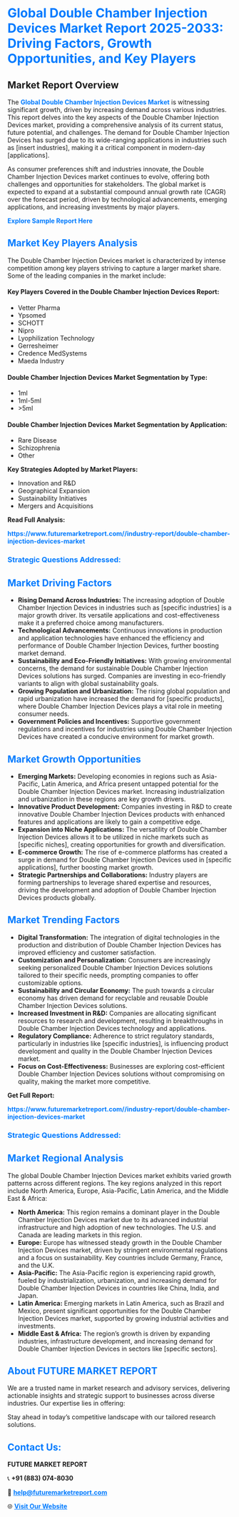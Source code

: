 <h1 style="color: #007BFF;">Global Double Chamber Injection Devices Market Report 2025-2033: Driving Factors, Growth Opportunities, and Key Players</h1>

<section id="overview">
<h2>Market Report Overview</h2>
<p>The <a href="https://www.futuremarketreport.com//industry-report/double-chamber-injection-devices-market" style="color: #007BFF; text-decoration: none;"><strong>Global Double Chamber Injection Devices Market</strong></a> is witnessing significant growth, driven by increasing demand across various industries. This report delves into the key aspects of the Double Chamber Injection Devices market, providing a comprehensive analysis of its current status, future potential, and challenges. The demand for Double Chamber Injection Devices has surged due to its wide-ranging applications in industries such as [insert industries], making it a critical component in modern-day [applications].</p>
<p>As consumer preferences shift and industries innovate, the Double Chamber Injection Devices market continues to evolve, offering both challenges and opportunities for stakeholders. The global market is expected to expand at a substantial compound annual growth rate (CAGR) over the forecast period, driven by technological advancements, emerging applications, and increasing investments by major players.</p>
</section>

<section id="overview">
<p><a href="https://www.futuremarketreport.com//request-sample/reportId=77406" style="color: #007BFF; text-decoration: none;"><strong>Explore Sample Report Here</strong></a></p>
</section>

<section id="key-players">
<h2 style="color: #007BFF;">Market Key Players Analysis</h2>
<p>The Double Chamber Injection Devices market is characterized by intense competition among key players striving to capture a larger market share. Some of the leading companies in the market include:</p>
<h4>Key Players Covered in the Double Chamber Injection Devices Report:</h4>
<ul><li>Vetter Pharma</li><li>Ypsomed</li><li>SCHOTT</li><li>Nipro</li><li>Lyophilization Technology</li><li>Gerresheimer</li><li>Credence MedSystems</li><li>Maeda Industry</li></ul>
<h4>Double Chamber Injection Devices Market Segmentation by Type:</h4>
<ul><li>1ml</li><li>1ml-5ml</li><li>&gt;5ml</li></ul>

<h4>Double Chamber Injection Devices Market Segmentation by Application:</h4>
<ul><li>Rare Disease</li><li>Schizophrenia</li><li>Other</li></ul>
<p><strong>Key Strategies Adopted by Market Players:</strong></p>
<ul>
<li>Innovation and R&D</li>
<li>Geographical Expansion</li>
<li>Sustainability Initiatives</li>
<li>Mergers and Acquisitions</li>
</ul>
</section>

<section>
<p><strong>Read Full Analysis: </strong></p><a href="https://www.futuremarketreport.com//industry-report/double-chamber-injection-devices-market" style="color: #007BFF; text-decoration: none;"><strong>https://www.futuremarketreport.com//industry-report/double-chamber-injection-devices-market</strong></a>
<h3 style="color: #007BFF;">Strategic Questions Addressed:</h3>
</section>

<section id="driving-factors">
<h2 style="color: #007BFF;">Market Driving Factors</h2>
<ul>
<li><strong>Rising Demand Across Industries:</strong> The increasing adoption of Double Chamber Injection Devices in industries such as [specific industries] is a major growth driver. Its versatile applications and cost-effectiveness make it a preferred choice among manufacturers.</li>
<li><strong>Technological Advancements:</strong> Continuous innovations in production and application technologies have enhanced the efficiency and performance of Double Chamber Injection Devices, further boosting market demand.</li>
<li><strong>Sustainability and Eco-Friendly Initiatives:</strong> With growing environmental concerns, the demand for sustainable Double Chamber Injection Devices solutions has surged. Companies are investing in eco-friendly variants to align with global sustainability goals.</li>
<li><strong>Growing Population and Urbanization:</strong> The rising global population and rapid urbanization have increased the demand for [specific products], where Double Chamber Injection Devices plays a vital role in meeting consumer needs.</li>
<li><strong>Government Policies and Incentives:</strong> Supportive government regulations and incentives for industries using Double Chamber Injection Devices have created a conducive environment for market growth.</li>
</ul>
</section>

<section id="growth-opportunities">
<h2 style="color: #007BFF;">Market Growth Opportunities</h2>
<ul>
<li><strong>Emerging Markets:</strong> Developing economies in regions such as Asia-Pacific, Latin America, and Africa present untapped potential for the Double Chamber Injection Devices market. Increasing industrialization and urbanization in these regions are key growth drivers.</li>
<li><strong>Innovative Product Development:</strong> Companies investing in R&D to create innovative Double Chamber Injection Devices products with enhanced features and applications are likely to gain a competitive edge.</li>
<li><strong>Expansion into Niche Applications:</strong> The versatility of Double Chamber Injection Devices allows it to be utilized in niche markets such as [specific niches], creating opportunities for growth and diversification.</li>
<li><strong>E-commerce Growth:</strong> The rise of e-commerce platforms has created a surge in demand for Double Chamber Injection Devices used in [specific applications], further boosting market growth.</li>
<li><strong>Strategic Partnerships and Collaborations:</strong> Industry players are forming partnerships to leverage shared expertise and resources, driving the development and adoption of Double Chamber Injection Devices products globally.</li>
</ul>
</section>

<section id="trending-factors">
<h2 style="color: #007BFF;">Market Trending Factors</h2>
<ul>
<li><strong>Digital Transformation:</strong> The integration of digital technologies in the production and distribution of Double Chamber Injection Devices has improved efficiency and customer satisfaction.</li>
<li><strong>Customization and Personalization:</strong> Consumers are increasingly seeking personalized Double Chamber Injection Devices solutions tailored to their specific needs, prompting companies to offer customizable options.</li>
<li><strong>Sustainability and Circular Economy:</strong> The push towards a circular economy has driven demand for recyclable and reusable Double Chamber Injection Devices solutions.</li>
<li><strong>Increased Investment in R&D:</strong> Companies are allocating significant resources to research and development, resulting in breakthroughs in Double Chamber Injection Devices technology and applications.</li>
<li><strong>Regulatory Compliance:</strong> Adherence to strict regulatory standards, particularly in industries like [specific industries], is influencing product development and quality in the Double Chamber Injection Devices market.</li>
<li><strong>Focus on Cost-Effectiveness:</strong> Businesses are exploring cost-efficient Double Chamber Injection Devices solutions without compromising on quality, making the market more competitive.</li>
</ul>
</section>

<section>
<p><strong>Get Full Report: </strong></p><a href="https://www.futuremarketreport.com//industry-report/double-chamber-injection-devices-market" style="color: #007BFF; text-decoration: none;"><strong>https://www.futuremarketreport.com//industry-report/double-chamber-injection-devices-market</strong></a>
<h3 style="color: #007BFF;">Strategic Questions Addressed:</h3>
</section>


<section id="regional-analysis">
<h2 style="color: #007BFF;">Market Regional Analysis</h2>
<p>The global Double Chamber Injection Devices market exhibits varied growth patterns across different regions. The key regions analyzed in this report include North America, Europe, Asia-Pacific, Latin America, and the Middle East & Africa:</p>
<ul>
<li><strong>North America:</strong> This region remains a dominant player in the Double Chamber Injection Devices market due to its advanced industrial infrastructure and high adoption of new technologies. The U.S. and Canada are leading markets in this region.</li>
<li><strong>Europe:</strong> Europe has witnessed steady growth in the Double Chamber Injection Devices market, driven by stringent environmental regulations and a focus on sustainability. Key countries include Germany, France, and the U.K.</li>
<li><strong>Asia-Pacific:</strong> The Asia-Pacific region is experiencing rapid growth, fueled by industrialization, urbanization, and increasing demand for Double Chamber Injection Devices in countries like China, India, and Japan.</li>
<li><strong>Latin America:</strong> Emerging markets in Latin America, such as Brazil and Mexico, present significant opportunities for the Double Chamber Injection Devices market, supported by growing industrial activities and investments.</li>
<li><strong>Middle East & Africa:</strong> The region’s growth is driven by expanding industries, infrastructure development, and increasing demand for Double Chamber Injection Devices in sectors like [specific sectors].</li>
</ul>
</section>

<footer>
<h2 style="color: #007BFF;">About FUTURE MARKET REPORT</h2>
<p>We are a trusted name in market research and advisory services, delivering actionable insights and strategic support to businesses across diverse industries. Our expertise lies in offering:</p>

<p>Stay ahead in today’s competitive landscape with our tailored research solutions.</p>

<h2 style="color: #007BFF;">Contact Us:</h2>
<p><strong>FUTURE MARKET REPORT</strong></p>
<p>📞 <strong>+91 (883) 074-8030</strong></p>
<p>📧 <strong><a href="mailto:help@futuremarketreport.com" style="color: #007BFF;">help@futuremarketreport.com</a></strong></p>
<p>🌐 <strong><a href="https://www.futuremarketreport.com/" style="color: #007BFF;">Visit Our Website</a></strong></p>
</footer>